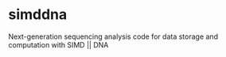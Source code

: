 # simddna
Next-generation sequencing analysis code for data storage and computation with SIMD || DNA
